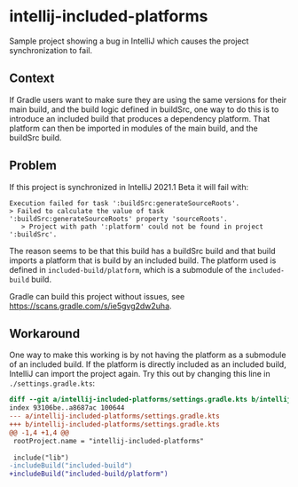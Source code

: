 # intellij-included-platforms

Sample project showing a bug in IntelliJ which causes the project synchronization to fail.

## Context

If Gradle users want to make sure they are using the same versions for their main build, and the build logic defined in buildSrc, one way to do this is to introduce an included build that produces a dependency platform.
That platform can then be imported in modules of the main build, and the buildSrc build.

## Problem

If this project is synchronized in IntelliJ 2021.1 Beta it will fail with:

```shell
Execution failed for task ':buildSrc:generateSourceRoots'.
> Failed to calculate the value of task ':buildSrc:generateSourceRoots' property 'sourceRoots'.
   > Project with path ':platform' could not be found in project ':buildSrc'.
```

The reason seems to be that this build has a buildSrc build and that build imports a platform that is build by an included build.
The platform used is defined in `included-build/platform`, which is a submodule of the `included-build` build.

Gradle can build this project without issues, see https://scans.gradle.com/s/ie5gvg2dw2uha.

## Workaround

One way to make this working is by not having the platform as a submodule of an included build.
If the platform is directly included as an included build, IntelliJ can import the project again.
Try this out by changing this line in `./settings.gradle.kts`:

```diff
diff --git a/intellij-included-platforms/settings.gradle.kts b/intellij-included-platforms/settings.gradle.kts
index 93106be..a8687ac 100644
--- a/intellij-included-platforms/settings.gradle.kts
+++ b/intellij-included-platforms/settings.gradle.kts
@@ -1,4 +1,4 @@
 rootProject.name = "intellij-included-platforms"
 
 include("lib")
-includeBuild("included-build")
+includeBuild("included-build/platform")
```
